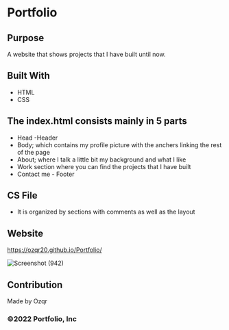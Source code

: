 # Portfolio

## Purpose
A website that shows projects that I have built until now. 

## Built With
* HTML
* CSS

## The index.html consists mainly in 5 parts
* Head -Header
* Body; which contains my profile picture with the anchers linking the rest of the page 
* About; where I talk a little bit my background and what I like
* Work section where you can find the projects that I have built 
* Contact me - Footer 

## CS File 

* It is organized by sections with comments as well as the layout 

## Website
https://ozqr20.github.io/Portfolio/

![Screenshot (942)](https://user-images.githubusercontent.com/53874145/175446152-5ab53a45-f5b7-4d5f-b7e1-91d085385a05.png)

## Contribution
Made by Ozqr

### ©️2022 Portfolio, Inc
